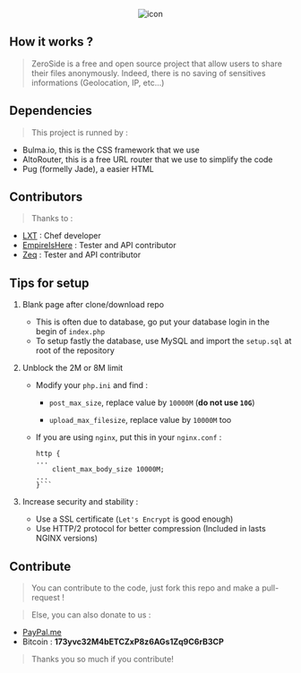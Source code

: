 <p align="center">
    <img src="https://s12.postimg.org/kq7qfeuzh/68747470733a2f2f696d6167652e6962622e636f2f686171.jpg" alt="icon"/>
</p>

## How it works ?

> ZeroSide is a free and open source project that allow users to share their files anonymously. Indeed, there is no saving of sensitives informations (Geolocation, IP, etc...)

## Dependencies

> This project is runned by :
- Bulma.io, this is the CSS framework that we use
- AltoRouter, this is a free URL router that we use to simplify the code
- Pug (formelly Jade), a easier HTML

## Contributors

> Thanks to :
- [LXT](https://github.com/l-x-0x7) : Chef developer
- [EmpireIsHere](https://github.com/empireishere) : Tester and API contributor
- [Zeq](https://github.com/Kqdi) : Tester and API contributor

## Tips for setup

1. Blank page after clone/download repo
    - This is often due to database, go put your database login in the begin of `index.php`
    - To setup fastly the database, use MySQL and import the `setup.sql` at root of the repository

2. Unblock the 2M or 8M limit
    - Modify your `php.ini` and find :
        - `post_max_size`, replace value by `10000M` (**do not use `10G`**)

        - `upload_max_filesize`, replace value by `10000M` too

    - If you are using `nginx`, put this in your `nginx.conf` :
        ```
        http {
        ...
            client_max_body_size 10000M;
        ...
        }```
3. Increase security and stability :
    - Use a SSL certificate (`Let's Encrypt` is good enough)
    - Use HTTP/2 protocol for better compression (Included in lasts NGINX versions)

## Contribute

> You can contribute to the code, just fork this repo and make a pull-request !

> Else, you can also donate to us :
- [PayPal.me](https://www.paypal.me/syscco)
- Bitcoin : **173yvc32M4bETCZxP8z6AGs1Zq9C6rB3CP**

> Thanks you so much if you contribute!
